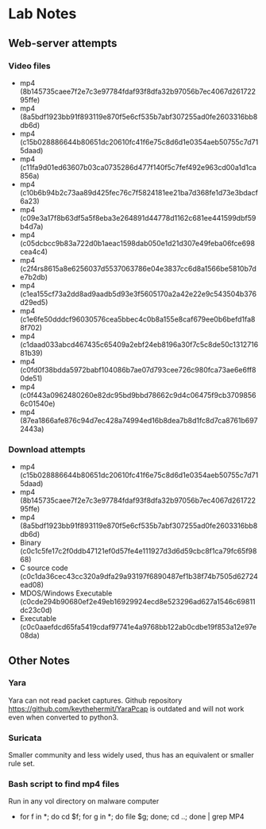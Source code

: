 # Lab Notes

## Web-server attempts

### Video files
- mp4 (8b145735caee7f2e7c3e97784fdaf93f8dfa32b97056b7ec4067d26172295ffe)
- mp4 (8a5bdf1923bb91f893119e870f5e6cf535b7abf307255ad0fe2603316bb8db6d)
- mp4 (c15b028886644b80651dc20610fc41f6e75c8d6d1e0354aeb50755c7d715daad)
- mp4 (c11fa9d01ed63607b03ca0735286d477f140f5c7fef492e963cd00a1d1ca856a)
- mp4 (c10b6b94b2c73aa89d425fec76c7f5824181ee21ba7d368fe1d73e3bdacf6a23)
- mp4 (c09e3a17f8b63df5a5f8eba3e264891d44778d1162c681ee441599dbf59b4d7a)
- mp4 (c05dcbcc9b83a722d0b1aeac1598dab050e1d21d307e49feba06fce698cea4c4)
- mp4 (c2f4rs8615a8e6256037d5537063786e04e3837cc6d8a1566be5810b7de7b2db)
- mp4 (c1ea155cf73a2dd8ad9aadb5d93e3f5605170a2a42e22e9c543504b376d29ed5)
- mp4 (c1e6fe50dddcf96030576cea5bbec4c0b8a155e8caf679ee0b6befd1fa88f702)
- mp4 (c1daad033abcd467435c65409a2ebf24eb8196a30f7c5c8de50c131271681b39)
- mp4 (c0fd0f38bdda5972babf104086b7ae07d793cee726c980fca73ae6e6ff80de51)
- mp4 (c0f443a0962480260e82dc95bd9bbd78662c9d4c06475f9cb37098566c01540e)
- mp4 (87ea1866afe876c94d7ec428a74994ed16b8dea7b8d1fc8d7ca8761b6972443a)
### Download attempts
- mp4 (c15b028886644b80651dc20610fc41f6e75c8d6d1e0354aeb50755c7d715daad)
- mp4 (8b145735caee7f2e7c3e97784fdaf93f8dfa32b97056b7ec4067d26172295ffe)
- mp4 (8a5bdf1923bb91f893119e870f5e6cf535b7abf307255ad0fe2603316bb8db6d)
- Binary (c0c1c5fe17c2f0ddb47121ef0d57fe4e111927d3d6d59cbc8f1ca79fc65f9868)
- C source code (c0c1da36cec43cc320a9dfa29a93197f6890487ef1b38f74b7505d62724ead08)
- MDOS/Windows Executable (c0cde294b90680ef2e49eb16929924ecd8e523296ad627a1546c69811dc23c0d)
- Executable (c0c0aaefdcd65fa5419cdaf97741e4a9768bb122ab0cdbe19f853a12e97e08da)

## Other Notes

### Yara
Yara can not read packet captures. Github repository https://github.com/kevthehermit/YaraPcap is outdated and will not work even when converted to python3.

### Suricata
Smaller community and less widely used, thus has an equivalent or smaller rule set. 

### Bash script to find mp4 files
Run in any vol directory on malware computer
- for f in *; do cd $f; for g in *; do file $g; done; cd ..; done | grep MP4

